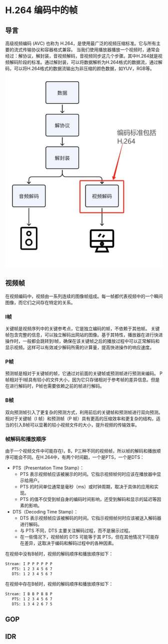 # H.264 编码中的帧
## 导言
高级视频编码 (AVC) 也称为 H.264，是使用最广泛的视频压缩标准。它与所有主要的流式传输协议和容器格式兼容。
当我们使用播放器播放一个视频时，通常会经过：解协议，解封装，音视频解码，音视频同步这几个步骤。其中H.264就是视频解码阶段的标准。通过解封装，可以将数据解析为H.264格式的数据流，通过解码，可以将H.264格式的数据流输出为非压缩的颜色数据，如YUV，RGB等。
![](img/h264uml.png)

## 视频帧
在视频编码中，视频由一系列连续的图像帧组成。每一帧都代表视频中的一个瞬间图像，而它们之间存在特定的关系。
### I帧
关键帧是视频序列中的关键参考点，它是独立编码的帧，不依赖于其他帧。
关键帧包含完整的信息，可以独立解码出网站的图像。基于其特性，播放器在进行快进操作时，一般都会跳转到I帧，确保在该关键帧之后的播放过程中可以正常解码和显示视频。这样可以有效减少解码所需的计算量，提高快进操作的响应速度。
### P帧
预测帧是相对于关键帧的帧，它通过对前面的关键帧或预测帧进行预测来编码。
P帧相对于I帧具有较小的文件大小，因为它只存储相对于参考帧的差异信息。但是在进行解码时，P帧也需要依赖之前的帧进行解码。
### B帧
双向预测帧引入了更复杂的预测方式，利用前后的关键帧和预测帧进行双向预测。
相对于关键帧（I 帧）和预测帧（P 帧）具有更高的压缩效率和更复杂的结构，适当的引入B帧可以显著的较小视频文件的大小，提升视频的传输效率。
### 帧解码和播放顺序
由于一个视频文件中可能存在I，B，P三种不同的视频帧，所以帧的解码和播放顺序可能会不同。在H.264中，有两个时间戳，一个是PTS，一个是DTS：
- PTS（Presentation Time Stamp）：
    - PTS 表示视频帧应该被展示的时间。它指示视频帧何时应该在播放器中显示给用户。
    - PTS 的时间单位通常是毫秒（ms）或时钟周期，取决于具体的应用和实现。
    - PTS 的值不仅受到帧自身的编码时间影响，还受到解码和显示的延迟等因素的影响。
- DTS（Decoding Time Stamp）：
    - DTS 表示视频帧应该被解码的时间。它指示视频帧何时应该被送入解码器进行解码。
    - 与 PTS 不同，DTS 主要关注解码过程，而不是展示过程。
    - 在一些情况下，视频帧的 DTS 可能等于其 PTS，但在其他情况下可能存在差异，这取决于编码和解码过程中的各种因素。

在视频中没有B帧时，视频的解码顺序和播放顺序如下：
```
Stream: I P P P P P P 
   PTS: 1 2 3 4 5 6 7
   DTS: 1 2 3 4 5 6 7
```
在视频中存在B帧时，视频的解码顺序和播放顺序如下：
```
Stream: I B B P B B P
   PTS: 1 2 3 4 5 6 7
   DTS: 1 3 4 2 6 7 5
```
## GOP

## IDR